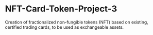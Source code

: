 # NFT-Card-Token-Project-3
Creation of fractionalized non-fungible tokens (NFT) based on existing, certified trading cards, to be used as exchangeable assets.
